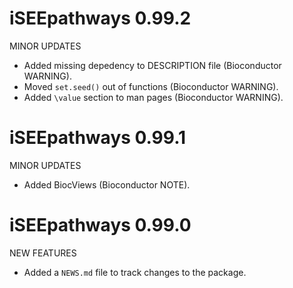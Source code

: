 # iSEEpathways 0.99.2

MINOR UPDATES

* Added missing depedency to DESCRIPTION file (Bioconductor WARNING).
* Moved `set.seed()` out of functions (Bioconductor WARNING).
* Added `\value` section to man pages (Bioconductor WARNING).

# iSEEpathways 0.99.1

MINOR UPDATES

* Added BiocViews (Bioconductor NOTE).

# iSEEpathways 0.99.0

NEW FEATURES

* Added a `NEWS.md` file to track changes to the package.
